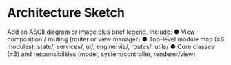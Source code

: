 # Architecture Sketch 
 
Add an ASCII diagram or image plus brief legend. Include: 
● View composition / routing (router or view manager) 
● Top-level module map (≥6 modules): state/, services/, ui/, engine|viz/, routes/, utils/ 
● Core classes (≥3) and responsibilities (model, system/controller, renderer/view) 